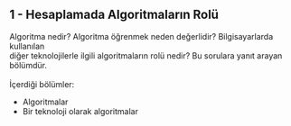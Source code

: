 1 - Hesaplamada Algoritmaların Rolü
--
Algoritma nedir? Algoritma öğrenmek neden değerlidir? Bilgisayarlarda kullanılan <br/>
diğer teknolojilerle ilgili algoritmaların rolü nedir? Bu sorulara yanıt arayan bölümdür.<br/><br/>
İçerdiği bölümler:
<ul>
  <li>Algoritmalar</li>
  <li>Bir teknoloji olarak algoritmalar</li>
 </ul>

